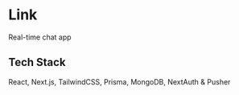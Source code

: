 # Link
Real-time chat app

## Tech Stack
React, Next.js, TailwindCSS, Prisma, MongoDB, NextAuth & Pusher
